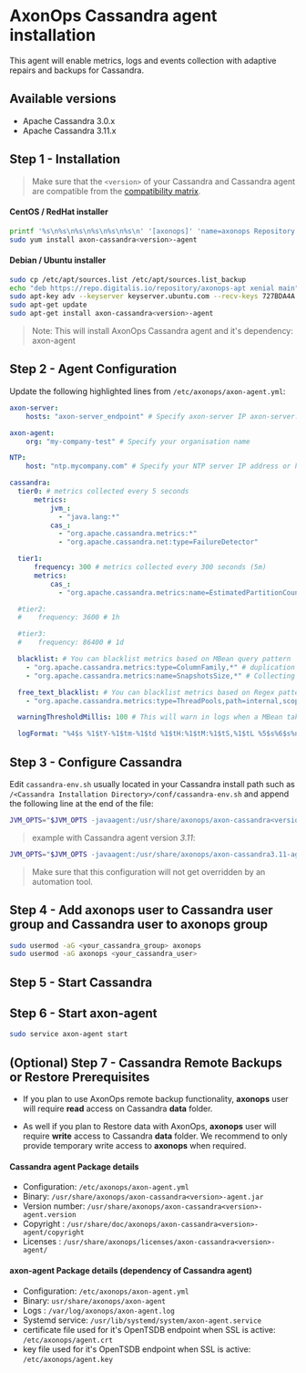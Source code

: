 # AxonOps Cassandra agent installation

This agent will enable metrics, logs and events collection with adaptive repairs and backups for Cassandra.

## Available versions
* Apache Cassandra 3.0.x
* Apache Cassandra 3.11.x


## Step 1 - Installation

> Make sure that the `<version>` of your Cassandra and Cassandra agent are compatible from the [compatibility matrix](../../compat_matrix/compat_matrix). 


#### CentOS / RedHat installer
``` bash
printf '%s\n%s\n%s\n%s\n%s\n%s\n' '[axonops]' 'name=axonops Repository' 'baseurl=https://repo.digitalis.io/repository/axonops-yum/stable/x64/' 'enabled=1' 'gpgcheck=0' | sudo tee /etc/yum.repos.d/axonops.repo
sudo yum install axon-cassandra<version>-agent
```
#### Debian / Ubuntu installer
``` bash
sudo cp /etc/apt/sources.list /etc/apt/sources.list_backup
echo "deb https://repo.digitalis.io/repository/axonops-apt xenial main" | sudo tee /etc/apt/sources.list.d/axonops.list
sudo apt-key adv --keyserver keyserver.ubuntu.com --recv-keys 727BDA4A
sudo apt-get update
sudo apt-get install axon-cassandra<version>-agent
```
> Note: This will install AxonOps Cassandra agent and it's dependency: axon-agent


## Step 2 - Agent Configuration

Update the following highlighted lines from `/etc/axonops/axon-agent.yml`:

``` yaml hl_lines="2 5 8"
axon-server:
    hosts: "axon-server_endpoint" # Specify axon-server IP axon-server.mycompany.com

axon-agent:
    org: "my-company-test" # Specify your organisation name

NTP:
    host: "ntp.mycompany.com" # Specify your NTP server IP address or hostname

cassandra:
  tier0: # metrics collected every 5 seconds
      metrics:
          jvm_:
            - "java.lang:*"
          cas_:
            - "org.apache.cassandra.metrics:*"
            - "org.apache.cassandra.net:type=FailureDetector"

  tier1:
      frequency: 300 # metrics collected every 300 seconds (5m)
      metrics:
          cas_:
            - "org.apache.cassandra.metrics:name=EstimatedPartitionCount,*"

  #tier2:
  #    frequency: 3600 # 1h

  #tier3:
  #    frequency: 86400 # 1d

  blacklist: # You can blacklist metrics based on MBean query pattern
    - "org.apache.cassandra.metrics:type=ColumnFamily,*" # duplication of table metrics
    - "org.apache.cassandra.metrics:name=SnapshotsSize,*" # Collecting SnapshotsSize metrics slows down collection

  free_text_blacklist: # You can blacklist metrics based on Regex pattern
    - "org.apache.cassandra.metrics:type=ThreadPools,path=internal,scope=Repair#.*"

  warningThresholdMillis: 100 # This will warn in logs when a MBean takes longer than the specified value.

  logFormat: "%4$s %1$tY-%1$tm-%1$td %1$tH:%1$tM:%1$tS,%1$tL %5$s%6$s%n"
```


## Step 3 - Configure Cassandra 
Edit `cassandra-env.sh` usually located in your Cassandra install path such as `/<Cassandra Installation Directory>/conf/cassandra-env.sh` and append the following line at the end of the file:

``` bash 
JVM_OPTS="$JVM_OPTS -javaagent:/usr/share/axonops/axon-cassandra<version>-agent.jar=/etc/axonops/axon-agent.yml"
```

>example with Cassandra agent version *3.11*:
``` bash
JVM_OPTS="$JVM_OPTS -javaagent:/usr/share/axonops/axon-cassandra3.11-agent.jar=/etc/axonops/axon-agent.yml"
```
> Make sure that this configuration will not get overridden by an automation tool.

## Step 4 - Add axonops user to Cassandra user group and Cassandra user to axonops group

``` bash
sudo usermod -aG <your_cassandra_group> axonops
sudo usermod -aG axonops <your_cassandra_user>
```

## Step 5 - Start Cassandra


## Step 6 - Start axon-agent
``` bash
sudo service axon-agent start
```


## (Optional) Step 7 - Cassandra Remote Backups or Restore Prerequisites

* If you plan to use AxonOps remote backup functionality, **axonops** user will require **read** access on Cassandra **data** folder.

* As well if you plan to Restore data with AxonOps,  **axonops** user will require **write** access to Cassandra **data** folder. We recommend to only provide temporary write access to **axonops** when required.


#### Cassandra agent Package details

* Configuration: `/etc/axonops/axon-agent.yml`
* Binary: `/usr/share/axonops/axon-cassandra<version>-agent.jar`
* Version number: `/usr/share/axonops/axon-cassandra<version>-agent.version`
* Copyright : `/usr/share/doc/axonops/axon-cassandra<version>-agent/copyright`
* Licenses : `/usr/share/axonops/licenses/axon-cassandra<version>-agent/`

#### axon-agent Package details (dependency of Cassandra agent)

* Configuration: `/etc/axonops/axon-agent.yml`
* Binary: `usr/share/axonops/axon-agent`
* Logs : `/var/log/axonops/axon-agent.log`
* Systemd service: `/usr/lib/systemd/system/axon-agent.service`
* certificate file used for it's OpenTSDB endpoint when SSL is active: `/etc/axonops/agent.crt`
* key file used for it's OpenTSDB endpoint when SSL is active: `/etc/axonops/agent.key `